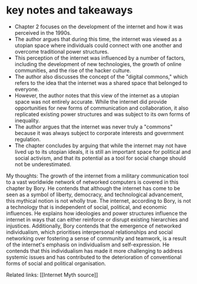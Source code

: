 # key notes and takeaways 

-   Chapter 2 focuses on the development of the internet and how it was perceived in the 1990s.
-   The author argues that during this time, the internet was viewed as a utopian space where individuals could connect with one another and overcome traditional power structures.
-   This perception of the internet was influenced by a number of factors, including the development of new technologies, the growth of online communities, and the rise of the hacker culture.
-   The author also discusses the concept of the "digital commons," which refers to the idea that the internet was a shared space that belonged to everyone.
-   However, the author notes that this view of the internet as a utopian space was not entirely accurate. While the internet did provide opportunities for new forms of communication and collaboration, it also replicated existing power structures and was subject to its own forms of inequality.
-   The author argues that the internet was never truly a "commons" because it was always subject to corporate interests and government regulation.
-   The chapter concludes by arguing that while the internet may not have lived up to its utopian ideals, it is still an important space for political and social activism, and that its potential as a tool for social change should not be underestimated.

My thoughts:
The growth of the internet from a military communication tool to a vast worldwide network of networked computers is covered in this chapter by Bory. He contends that although the internet has come to be seen as a symbol of liberty, democracy, and technological advancement, this mythical notion is not wholly true. The internet, according to Bory, is not a technology that is independent of social, political, and economic influences. He explains how ideologies and power structures influence the internet in ways that can either reinforce or disrupt existing hierarchies and injustices. Additionally, Bory contends that the emergence of networked individualism, which prioritises interpersonal relationships and social networking over fostering a sense of community and teamwork, is a result of the internet's emphasis on individualism and self-expression. He contends that this individualism has made it more challenging to address systemic issues and has contributed to the deterioration of conventional forms of social and political organisation.

Related links:
[[Internet Myth source]]

